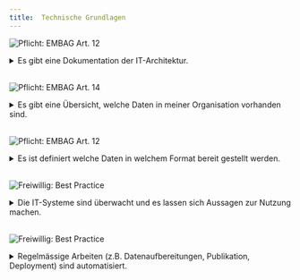 ```yaml
---
title:  Technische Grundlagen
---
```


![Pflicht: EMBAG Art. 12](https://img.shields.io/badge/Pflicht-EMBAG_Art._12-linen)
<details>
<summary>Es gibt eine Dokumentation der IT-Architektur.</summary>
<br/>

Es ist zentral zu wissen, welche Systeme vorhanden sind und welche Schnittstellen/Abhängigkeiten diese zueinander haben. Dadurch kann auch festgestellt werden, wie der Datenfluss im System funktioniert, welche Systeme sich On-Premise oder in der Cloud befinden und welche Daten vorhanden sind.

Dazu kommen Fragestellungen zur Skalierbarkeit (vertikal oder horizontal) und dem Zugriffsschutz.

EMBAG Art. 12 schreibt vor, die Interoperabilität zu unterstützen und internationale, offene Standards zu verwenden. 

**Folgefragen:**

* Wie wird die Dokumentation aktuell gehalten?
* Wie sind die Systemgrenzen definiert?
* Gibt es eine Strategie bezüglich onPrem/Cloud?
* Wie lässt sich das System skalieren?
  
</details>
<br/>

![Pflicht: EMBAG Art. 14](https://img.shields.io/badge/Pflicht-EMBAG_Art._14-linen)
<details>
<summary>Es gibt eine Übersicht, welche Daten in meiner Organisation vorhanden sind.</summary>
<br/>

Ein Dateninventar kann dabei helfen, Übersicht über alle vorhanden Daten zu erlangen. Typischerweise wird dazu ein Daten-Katalog eingesetzt, der die wichtigsten Metadaten zu den Datensätzen enthält.

**Folgefragen:**

* Was ist ein Datensatz?
* Welche Metadaten braucht ein Datensatz?
* Liefert meine Organisation bereits Daten an andere Stellen (andere Bundesämter, Kantone, I14Y-Plattform, opendata.swiss)?
  
</details>
<br/>

![Pflicht: EMBAG Art. 12](https://img.shields.io/badge/Pflicht-EMBAG_Art._12-linen)
<details>
<summary>Es ist definiert welche Daten in welchem Format bereit gestellt werden.</summary>
<br/>

Für die verschiedenen Arten von Daten sollte jede Organisation definieren, wie diese Daten zugänglich gemacht werden. Z.B. könnten tabellarische Daten als CSV, Parquet oder Excel bereitgestellt werden. Oder Geodaten als GeoPackage oder GeoJSON. Daten, die von einer Webapplikation konsumiert werden, werden am besten als JSON zur Verfügung gestellt.

Wenn es sich um sehr grosse Daten handelt, kann das auch über einen Dienst (API, Datenbank, Data Warehouse etc.) passieren.

**Folgefragen**

* Sind die Werkzeuge, um diese Daten bereitzustellen und zu konsumieren vorhanden?
* Ist das Know-How intern und extern vorhanden um diese Daten zu nutzen?
* Gibt es eine Dokumentation der Daten bzw. für den Zugriff darauf?
  
</details>
<br/>

![Freiwillig: Best Practice](https://img.shields.io/badge/Freiwillig-Best_Practice-blue)
<details>
<summary>Die IT-Systeme sind überwacht und es lassen sich Aussagen zur Nutzung machen.</summary>
<br/>

Beim Thema Monitoring geht es darum im Fehlerfall schnell zur Ursache zu kommen und schnell zu sehen, wenn es Anomalien gibt (ungewöhnliche viele Daten, Login dauert zu lange etc.). Zum anderen kann auch eine Aussage zur Nutzung des System gemacht werden (Analytics) und so die Dimensionierung des ganzen Systems.

**Folgefragen**

* Was wird gemessen?
* Wie oft wird gemessen?
* Wer hat Zugriff auf die Messdaten? Wie?
  
</details>
<br/>

![Freiwillig: Best Practice](https://img.shields.io/badge/Freiwillig-Best_Practice-blue)
<details>
<summary>Regelmässige Arbeiten (z.B. Datenaufbereitungen, Publikation, Deployment) sind automatisiert.</summary>
<br/>

Gerade im Zusammenhang mit Daten und Prozessen lassen sich viele Arbeitsschritte durch Automatisierung vereinfacher. Dies fördert die Standardisierung von Prozessen und vereinfacht die Übergabe an bzw. die Einarbeitung von neuen Mitarbeitern.

Sowohl in der Softwareentwicklung wie auch bei der Datenverarbeitung haben sich entsprechende Praktiken (DevOps, Continuous Integration, Data Engineering, Daten-Pipelines) etabliert.

**Folgefragen**

* Wer ist für die Automatisierung zuständig?
* Ist es sinnvoll gewisse Automatisierungen zentral bereitzustellen?
* Haben alle meine Systeme eine Schnittstelle, die für die Automatisierung nötig ist?

</details>
